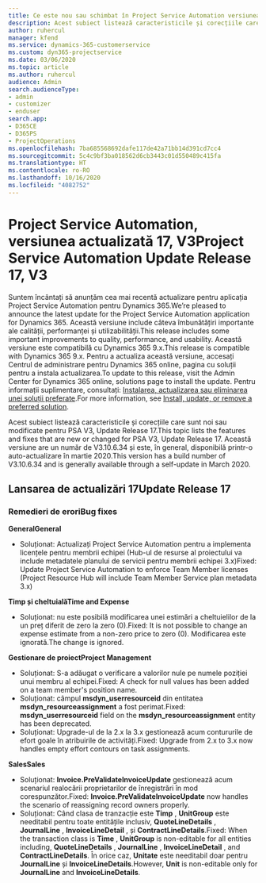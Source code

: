 ```yaml
---
title: Ce este nou sau schimbat în Project Service Automation versiunea actualizată 17, V3
description: Acest subiect listează caracteristicile și corecțiile care sunt disponibile în Project Service Automation V3, versiunea actualizată 17, V3.
author: ruhercul
manager: kfend
ms.service: dynamics-365-customerservice
ms.custom: dyn365-projectservice
ms.date: 03/06/2020
ms.topic: article
ms.author: ruhercul
audience: Admin
search.audienceType:
- admin
- customizer
- enduser
search.app:
- D365CE
- D365PS
- ProjectOperations
ms.openlocfilehash: 7ba685568692dafe117de42a71bb14d391cd7cc4
ms.sourcegitcommit: 5c4c9bf3ba018562d6cb3443c01d550489c415fa
ms.translationtype: HT
ms.contentlocale: ro-RO
ms.lasthandoff: 10/16/2020
ms.locfileid: "4082752"
---
```

# <a name="project-service-automation-update-release-17-v3"></a><span data-ttu-id="e43ff-103">Project Service Automation, versiunea actualizată 17, V3</span><span class="sxs-lookup"><span data-stu-id="e43ff-103">Project Service Automation Update Release 17, V3</span></span>

<span data-ttu-id="e43ff-104">Suntem încântați să anunțăm cea mai recentă actualizare pentru aplicația Project Service Automation pentru Dynamics 365.</span><span class="sxs-lookup"><span data-stu-id="e43ff-104">We’re pleased to announce the latest update for the Project Service Automation application for Dynamics 365.</span></span> <span data-ttu-id="e43ff-105">Această versiune include câteva îmbunătățiri importante ale calității, performanței și utilizabilității.</span><span class="sxs-lookup"><span data-stu-id="e43ff-105">This release includes some important improvements to quality, performance, and usability.</span></span>  <span data-ttu-id="e43ff-106">Această versiune este compatibilă cu Dynamics 365 9.x.</span><span class="sxs-lookup"><span data-stu-id="e43ff-106">This release is compatible with Dynamics 365 9.x.</span></span> <span data-ttu-id="e43ff-107">Pentru a actualiza această versiune, accesați Centrul de administrare pentru Dynamics 365 online, pagina cu soluții pentru a instala actualizarea.</span><span class="sxs-lookup"><span data-stu-id="e43ff-107">To update to this release, visit the Admin Center for Dynamics 365 online, solutions page to install the update.</span></span> <span data-ttu-id="e43ff-108">Pentru informații suplimentare, consultați: [Instalarea, actualizarea sau eliminarea unei soluții preferate](https://docs.microsoft.com/power-platform/admin/install-remove-preferred-solution).</span><span class="sxs-lookup"><span data-stu-id="e43ff-108">For more information, see [Install, update, or remove a preferred solution](https://docs.microsoft.com/power-platform/admin/install-remove-preferred-solution).</span></span>

<span data-ttu-id="e43ff-109">Acest subiect listează caracteristicile și corecțiile care sunt noi sau modificate pentru PSA V3, Update Release 17.</span><span class="sxs-lookup"><span data-stu-id="e43ff-109">This topic lists the features and fixes that are new or changed for PSA V3, Update Release 17.</span></span> <span data-ttu-id="e43ff-110">Această versiune are un număr de V3.10.6.34 și este, în general, disponibilă printr-o auto-actualizare în martie 2020.</span><span class="sxs-lookup"><span data-stu-id="e43ff-110">This version has a build number of V3.10.6.34 and is generally available through a self-update in March 2020.</span></span>


## <a name="update-release-17"></a><span data-ttu-id="e43ff-111">Lansarea de actualizări 17</span><span class="sxs-lookup"><span data-stu-id="e43ff-111">Update Release 17</span></span>

### <a name="bug-fixes"></a><span data-ttu-id="e43ff-112">Remedieri de erori</span><span class="sxs-lookup"><span data-stu-id="e43ff-112">Bug fixes</span></span>

<span data-ttu-id="e43ff-113">**General**</span><span class="sxs-lookup"><span data-stu-id="e43ff-113">**General**</span></span>

- <span data-ttu-id="e43ff-114">Soluționat: Actualizați Project Service Automation pentru a implementa licențele pentru membrii echipei (Hub-ul de resurse al proiectului va include metadatele planului de servicii pentru membrii echipei 3.x)</span><span class="sxs-lookup"><span data-stu-id="e43ff-114">Fixed: Update Project Service Automation to enforce Team Member licenses (Project Resource Hub will include Team Member Service plan metadata 3.x)</span></span>
 
<span data-ttu-id="e43ff-115">**Timp și cheltuială**</span><span class="sxs-lookup"><span data-stu-id="e43ff-115">**Time and Expense**</span></span>

- <span data-ttu-id="e43ff-116">Soluționat: nu este posibilă modificarea unei estimări a cheltuielilor de la un preț diferit de zero la zero (0).</span><span class="sxs-lookup"><span data-stu-id="e43ff-116">Fixed: It is not possible to change an expense estimate from a non-zero price to zero (0).</span></span> <span data-ttu-id="e43ff-117">Modificarea este ignorată.</span><span class="sxs-lookup"><span data-stu-id="e43ff-117">The change is ignored.</span></span>

<span data-ttu-id="e43ff-118">**Gestionare de proiect**</span><span class="sxs-lookup"><span data-stu-id="e43ff-118">**Project Management**</span></span>

- <span data-ttu-id="e43ff-119">Soluționat: S-a adăugat o verificare a valorilor nule pe numele poziției unui membru al echipei.</span><span class="sxs-lookup"><span data-stu-id="e43ff-119">Fixed: A check for null values has been added on a team member's position name.</span></span>
- <span data-ttu-id="e43ff-120">Soluționat: câmpul **msdyn_userresourceid** din entitatea **msdyn_resourceassignment** a fost perimat.</span><span class="sxs-lookup"><span data-stu-id="e43ff-120">Fixed: **msdyn_userresourceid** field on the **msdyn_resourceassignment** entity has been deprecated.</span></span>
- <span data-ttu-id="e43ff-121">Soluționat: Upgrade-ul de la 2.x la 3.x gestionează acum contururile de efort goale în atribuirile de activități.</span><span class="sxs-lookup"><span data-stu-id="e43ff-121">Fixed: Upgrade from 2.x to 3.x now handles empty effort contours on task assignments.</span></span>

<span data-ttu-id="e43ff-122">**Sales**</span><span class="sxs-lookup"><span data-stu-id="e43ff-122">**Sales**</span></span>

- <span data-ttu-id="e43ff-123">Soluționat: **Invoice.PreValidateInvoiceUpdate** gestionează acum scenariul realocării proprietarilor de înregistrări în mod corespunzător.</span><span class="sxs-lookup"><span data-stu-id="e43ff-123">Fixed: **Invoice.PreValidateInvoiceUpdate** now handles the scenario of reassigning record owners properly.</span></span>
- <span data-ttu-id="e43ff-124">Soluționat: Când clasa de tranzacție este **Timp** , **UnitGroup** este needitabil pentru toate entitățile inclusiv, **QuoteLineDetails** , **JournalLine** , **InvoiceLineDetail** , și **ContractLineDetails**.</span><span class="sxs-lookup"><span data-stu-id="e43ff-124">Fixed: When the transaction class is **Time** , **UnitGroup** is non-editable for all entities including, **QuoteLineDetails** , **JournalLine** , **InvoiceLineDetail** , and **ContractLineDetails**.</span></span> <span data-ttu-id="e43ff-125">În orice caz, **Unitate** este needitabil doar pentru **JournalLine** și **InvoiceLineDetails**.</span><span class="sxs-lookup"><span data-stu-id="e43ff-125">However, **Unit** is non-editable only for **JournalLine** and **InvoiceLineDetails**.</span></span>


